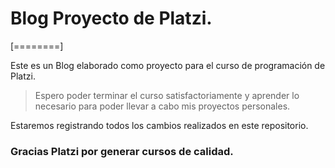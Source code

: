 # Blog Proyecto de Platzi.




[========]

Este es un Blog elaborado como proyecto para el curso de programación de Platzi.

> Espero poder terminar el curso satisfactoriamente y aprender lo necesario para poder llevar a cabo mis proyectos personales.


Estaremos registrando todos los cambios realizados en este repositorio.

### Gracias Platzi por generar cursos de calidad.

